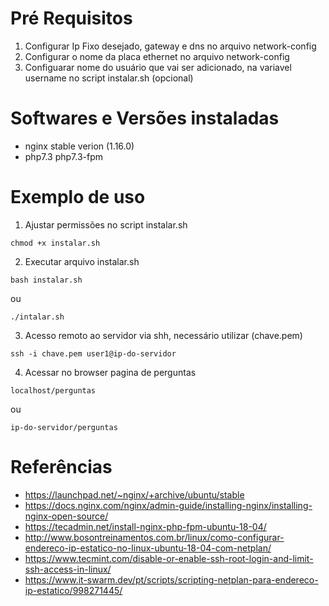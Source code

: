 # Pré Requisitos #

1. Configurar Ip Fixo desejado, gateway e dns no arquivo network-config
1. Configurar o nome da placa ethernet no arquivo network-config
1. Configuarar nome do usuário que vai ser adicionado, na variavel username no script instalar.sh (opcional)

# Softwares e Versões instaladas # 

- nginx stable verion (1.16.0)
- php7.3 php7.3-fpm

# Exemplo de uso #

1. Ajustar permissões no script instalar.sh

```
chmod +x instalar.sh
```

2. Executar arquivo instalar.sh

```
bash instalar.sh
```

ou

```
./intalar.sh
```

3. Acesso remoto ao servidor via shh, necessário utilizar (chave.pem)

```
ssh -i chave.pem user1@ip-do-servidor
```

4. Acessar no browser pagina de perguntas

```
localhost/perguntas
```

ou

```
ip-do-servidor/perguntas
```

# Referências #

- https://launchpad.net/~nginx/+archive/ubuntu/stable
- https://docs.nginx.com/nginx/admin-guide/installing-nginx/installing-nginx-open-source/
- https://tecadmin.net/install-nginx-php-fpm-ubuntu-18-04/
- http://www.bosontreinamentos.com.br/linux/como-configurar-endereco-ip-estatico-no-linux-ubuntu-18-04-com-netplan/
- https://www.tecmint.com/disable-or-enable-ssh-root-login-and-limit-ssh-access-in-linux/
- https://www.it-swarm.dev/pt/scripts/scripting-netplan-para-endereco-ip-estatico/998271445/
